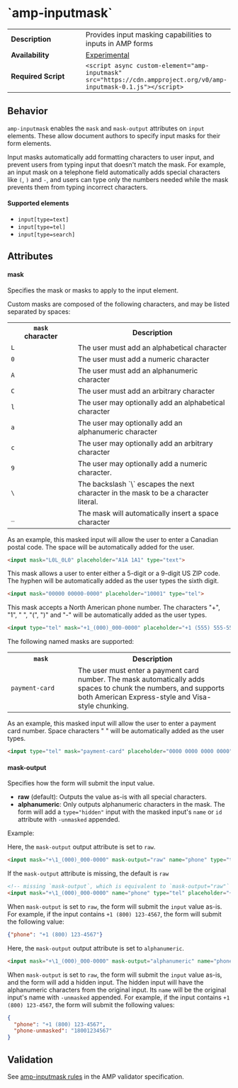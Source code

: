 <!--
Copyright 2018 The AMP HTML Authors. All Rights Reserved.

Licensed under the Apache License, Version 2.0 (the "License");
you may not use this file except in compliance with the License.
You may obtain a copy of the License at

      http://www.apache.org/licenses/LICENSE-2.0

Unless required by applicable law or agreed to in writing, software
distributed under the License is distributed on an "AS-IS" BASIS,
WITHOUT WARRANTIES OR CONDITIONS OF ANY KIND, either express or implied.
See the License for the specific language governing permissions and
limitations under the License.
-->

# \`amp-inputmask\`

<table>
  <tr>
    <td width="40%"><strong>Description</strong></td>
    <td>Provides input masking capabilities to inputs in AMP forms</td>
  </tr>
  <tr>
    <td width="40%"><strong>Availability</strong></td>
    <td><a href="https://www.ampproject.org/docs/reference/experimental.html">Experimental</a></td>
  </tr>
  <tr>
    <td width="40%"><strong>Required Script</strong></td>
    <td><code>&lt;script async custom-element="amp-inputmask" src="https://cdn.ampproject.org/v0/amp-inputmask-0.1.js">&lt;/script></code></td>
  </tr>
  <!-- TODO(@cvializ) after the experiment is in PROD so AMP By Example can use the component -->
  <!-- <tr>
    <td width="40%"><strong>Examples</strong></td>
    <td>FILL THIS IN</td>
  </tr> -->
</table>

## Behavior

`amp-inputmask` enables the `mask` and `mask-output` attributes on `input` elements. These allow document authors to specify input masks for their form elements.

Input masks automatically add formatting characters to user input, and prevent
users from typing input that doesn't match the mask. For example, an input mask
on a telephone field automatically adds special characters like
`(`, `)` and `-`, and users can type only the numbers needed while the mask prevents
them from typing incorrect characters.

#### Supported elements

- `input[type=text]`
- `input[type=tel]`
- `input[type=search]`

## Attributes

#### mask

Specifies the mask or masks to apply to the input element.

Custom masks are composed of the following characters,
and may be listed separated by spaces:

<table>
<tr>
<th width="30%"><code>mask</code><br>character</th>
<th>Description</th>
</tr>
<tr>
<td><code>L</code></td>
<td>The user must add an alphabetical character</td>
</tr>
<tr>
<td><code>0</code></td>
<td>The user must add a numeric character</td>
</tr>
<tr>
<td><code>A</code></td>
<td>The user must add an alphanumeric character</td>
</tr>
<tr>
<td><code>C</code></td>
<td>The user must add an arbitrary character</td>
</tr>
<tr>
<td><code>l</code></td>
<td>The user may optionally add an alphabetical character</td>
</tr>
<tr>
<td><code>a</code></td>
<td>The user may optionally add an alphanumeric character</td>
</tr>
<tr>
<td><code>c</code></td>
<td>The user may optionally add an arbitrary character</td>
</tr>
<tr>
<td><code>9</code></td>
<td>The user may optionally add a numeric character.</td>
</tr>
<tr>
<td><code>\</code></td>
<td>The backslash `\` escapes the next character in the mask to be a character literal.</td>
</tr>
<tr>
<td><code>_</code></td>
<td>The mask will automatically insert a space character</td>
</tr>
</tbody>
</table>

As an example, this masked input will allow the user to enter a
Canadian postal code. The space will be automatically added for the user.
```html
<input mask="L0L_0L0" placeholder="A1A 1A1" type="text">
```

This mask allows a user to enter either a 5-digit or a 9-digit US ZIP code.
The hyphen will be automatically added as the user types the sixth digit.
```html
<input mask="00000 00000-0000" placeholder="10001" type="tel">
```

This mask accepts a North American phone number.
The characters "+", "1", " ", "(", ")" and "-" will be automatically added as the user types.
```html
<input type="tel" mask="+1_(000)_000-0000" placeholder="+1 (555) 555-5555">
```

The following named masks are supported:

<table>
<tr>
<th width="30%"><code>mask</code><br></th>
<th>Description</th>
</tr>
<tr>
<td><code>payment-card</code></td>
<td>The user must enter a payment card number.
The mask automatically adds spaces to chunk the numbers, and supports both
American Express-style and Visa-style chunking.</td>
</tr>
</tbody>
</table>

As an example, this masked input will allow the user to enter a payment card number.
Space characters " " will be automatically added as the user types.

```html
<input type="tel" mask="payment-card" placeholder="0000 0000 0000 0000">
```

#### mask-output

Specifies how the form will submit the input value.

- **raw** (default): Outputs the value as-is with all special characters.
- **alphanumeric**: Only outputs alphanumeric characters in the mask. The form will add a `type="hidden"` input with the masked input's `name` or `id` attribute with  `-unmasked` appended.

Example:

Here, the `mask-output` output attribute is set to `raw`.

```html
<input mask="+\1_(000)_000-0000" mask-output="raw" name="phone" type="tel" placeholder="+1 (555) 555-5555">
```

If the `mask-output` attribute is missing, the default is `raw`
```html
<!-- missing `mask-output`, which is equivalent to `mask-output="raw"` -->
<input mask="+\1_(000)_000-0000" name="phone" type="tel" placeholder="+1 (555) 555-5555">
```

When `mask-output` is set to `raw`, the form will submit the `input` value as-is. For example, if the input contains `+1 (800) 123-4567`, the form will submit the following value:

```json
{"phone": "+1 (800) 123-4567"}
```

Here, the `mask-output` output attribute is set to `alphanumeric`.

```html
<input mask="+\1_(000)_000-0000" mask-output="alphanumeric" name="phone" type="tel" placeholder="+1 (555) 555-5555">
```

When `mask-output` is set to `raw`, the form will submit the `input` value as-is, and the form will add a hidden input. The hidden input will have the alphanumeric characters from the original input. Its `name` will be the original input's name with `-unmasked` appended. For example, if the input contains `+1 (800) 123-4567`, the form will submit the following values:
```json
{
  "phone": "+1 (800) 123-4567",
  "phone-unmasked": "18001234567"
}
```

## Validation
See [amp-inputmask rules](https://github.com/ampproject/amphtml/blob/master/extensions/amp-inputmask/validator-amp-inputmask.protoascii) in the AMP validator specification.
